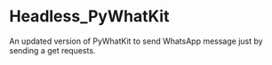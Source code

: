# Headless_PyWhatKit
An updated version of PyWhatKit to send WhatsApp message just by sending a get requests.
